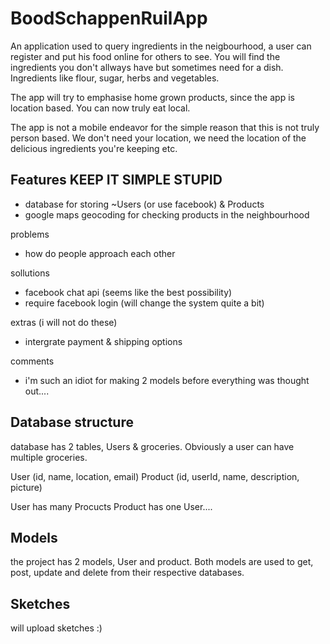 BoodSchappenRuilApp
===================

An application used to query ingredients in the neigbourhood,
a user can register and put his food online for others to see. 
You will find the ingredients you don't allways have but sometimes 
need for a dish. Ingredients like flour, sugar, herbs and vegetables.

The app will try to emphasise home grown products, since the app
is location based. You can now truly eat local.

The app is not a mobile endeavor for the simple reason that this is
not truly person based. We don't need your location, we need the location
of the delicious ingredients you're keeping etc. 

Features KEEP IT SIMPLE STUPID
--------

- database for storing ~Users (or use facebook) & Products
- google maps geocoding for checking products in the neighbourhood

problems
- how do people approach each other

sollutions
- facebook chat api (seems like the best possibility)
- require facebook login (will change the system quite a bit)

extras (i will not do these)
- intergrate payment & shipping options

comments
- i'm such an idiot for making 2 models before everything was thought out....

Database structure
------------------

database has 2 tables, Users & groceries.
Obviously a user can have multiple groceries.

User (id, name, location, email)
Product (id, userId, name, description, picture)

User has many Procucts
Product has one User....

Models
------

the project has 2 models, User and product.
Both models are used to get, post, update and delete from
their respective databases. 

Sketches
--------

will upload sketches :)
